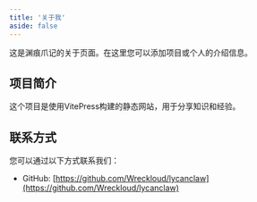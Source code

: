 ```yaml
---
title: '关于我'
aside: false
---
```


这是渊痕爪记的关于页面。在这里您可以添加项目或个人的介绍信息。

## 项目简介

这个项目是使用VitePress构建的静态网站，用于分享知识和经验。

## 联系方式

您可以通过以下方式联系我们：

- GitHub: [https://github.com/Wreckloud/lycanclaw](https://github.com/Wreckloud/lycanclaw) 